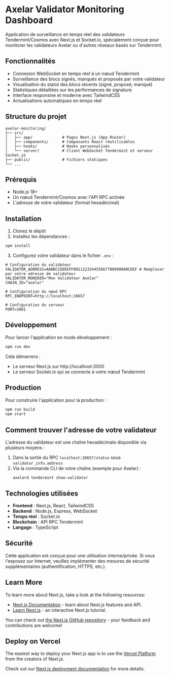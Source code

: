 # Axelar Validator Monitoring Dashboard

Application de surveillance en temps réel des validateurs Tendermint/Cosmos avec Next.js et Socket.io, spécialement conçue pour monitorer les validateurs Axelar ou d'autres réseaux basés sur Tendermint.

## Fonctionnalités

- Connexion WebSocket en temps réel à un nœud Tendermint
- Surveillance des blocs signés, manqués et proposés par votre validateur
- Visualisation du statut des blocs récents (signé, proposé, manqué)
- Statistiques détaillées sur les performances de signature
- Interface responsive et moderne avec TailwindCSS
- Actualisations automatiques en temps réel

## Structure du projet

```
axelar-monitoring/
├── src/
│   ├── app/             # Pages Next.js (App Router)
│   ├── components/      # Composants React réutilisables
│   ├── hooks/           # Hooks personnalisés
│   └── server/          # Client WebSocket Tendermint et serveur Socket.io
├── public/              # Fichiers statiques
└── ...
```

## Prérequis

- Node.js 18+
- Un nœud Tendermint/Cosmos avec l'API RPC activée
- L'adresse de votre validateur (format hexadécimal)

## Installation

1. Clonez le dépôt
2. Installez les dépendances :

```bash
npm install
```

3. Configurez votre validateur dans le fichier `.env` :

```
# Configuration du validateur
VALIDATOR_ADDRESS=AABBCCDDEEFF0011223344556677889900ABCDEF # Remplacer par votre adresse de validateur
VALIDATOR_MONIKER="Mon Validateur Axelar"
CHAIN_ID="axelar"

# Configuration du nœud RPC
RPC_ENDPOINT=http://localhost:26657

# Configuration du serveur
PORT=3001
```

## Développement

Pour lancer l'application en mode développement :

```bash
npm run dev
```

Cela démarrera :
- Le serveur Next.js sur http://localhost:3000
- Le serveur Socket.io qui se connecte à votre nœud Tendermint

## Production

Pour construire l'application pour la production :

```bash
npm run build
npm start
```

## Comment trouver l'adresse de votre validateur

L'adresse du validateur est une chaîne hexadécimale disponible via plusieurs moyens :
1. Dans la sortie du RPC `localhost:26657/status` sous `validator_info.address`
2. Via la commande CLI de votre chaîne (exemple pour Axelar) :
   ```
   axelard tendermint show-validator
   ```

## Technologies utilisées

- **Frontend** : Next.js, React, TailwindCSS
- **Backend** : Node.js, Express, WebSocket
- **Temps réel** : Socket.io
- **Blockchain** : API RPC Tendermint
- **Langage** : TypeScript

## Sécurité

Cette application est conçue pour une utilisation interne/privée. Si vous l'exposez sur Internet, veuillez implémenter des mesures de sécurité supplémentaires (authentification, HTTPS, etc.).

## Learn More

To learn more about Next.js, take a look at the following resources:

- [Next.js Documentation](https://nextjs.org/docs) - learn about Next.js features and API.
- [Learn Next.js](https://nextjs.org/learn) - an interactive Next.js tutorial.

You can check out [the Next.js GitHub repository](https://github.com/vercel/next.js) - your feedback and contributions are welcome!

## Deploy on Vercel

The easiest way to deploy your Next.js app is to use the [Vercel Platform](https://vercel.com/new?utm_medium=default-template&filter=next.js&utm_source=create-next-app&utm_campaign=create-next-app-readme) from the creators of Next.js.

Check out our [Next.js deployment documentation](https://nextjs.org/docs/app/building-your-application/deploying) for more details.
